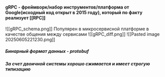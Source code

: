 
#### __gRPC__ - фреймворк/набор инструментов/платформа от Google(исходный код открыт в 2015 году), который по факту реализует [[RPC]]

![[gRPC_schema.png]]
Популярен в микросервисной платформе в качестве общения между сервисами
![[gRPC_diff.png]]
![[Pasted image 20250605221230.png]]
##### Бинарный формат данных - __protobuf__
##### За счет двоичной системы хорошо сжимается и имеет строгую типизацию
